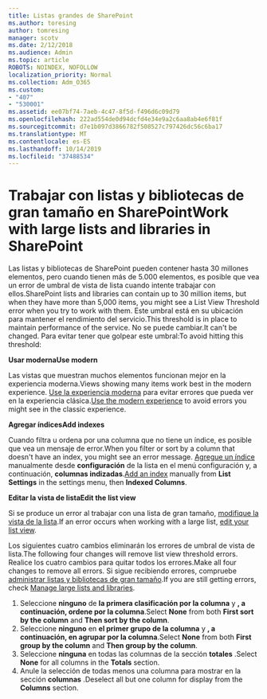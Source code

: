 ```yaml
---
title: Listas grandes de SharePoint
ms.author: toresing
author: tomresing
manager: scotv
ms.date: 2/12/2018
ms.audience: Admin
ms.topic: article
ROBOTS: NOINDEX, NOFOLLOW
localization_priority: Normal
ms.collection: Adm_O365
ms.custom:
- "407"
- "530001"
ms.assetid: ee07bf74-7aeb-4c47-8f5d-f496d6c09d79
ms.openlocfilehash: 222ad554de0d94dcfd4e34e9a2c6aa8ab4e6f81f
ms.sourcegitcommit: d7e1b097d3866782f508527c797426dc56c6ba17
ms.translationtype: MT
ms.contentlocale: es-ES
ms.lasthandoff: 10/14/2019
ms.locfileid: "37488534"
---
```

# <a name="work-with-large-lists-and-libraries-in-sharepoint"></a><span data-ttu-id="baaef-102">Trabajar con listas y bibliotecas de gran tamaño en SharePoint</span><span class="sxs-lookup"><span data-stu-id="baaef-102">Work with large lists and libraries in SharePoint</span></span>

<span data-ttu-id="baaef-103">Las listas y bibliotecas de SharePoint pueden contener hasta 30 millones elementos, pero cuando tienen más de 5.000 elementos, es posible que vea un error de umbral de vista de lista cuando intente trabajar con ellos.</span><span class="sxs-lookup"><span data-stu-id="baaef-103">SharePoint lists and libraries can contain up to 30 million items, but when they have more than 5,000 items, you might see a List View Threshold error when you try to work with them.</span></span> <span data-ttu-id="baaef-104">Este umbral está en su ubicación para mantener el rendimiento del servicio.</span><span class="sxs-lookup"><span data-stu-id="baaef-104">This threshold is in place to maintain performance of the service.</span></span> <span data-ttu-id="baaef-105">No se puede cambiar.</span><span class="sxs-lookup"><span data-stu-id="baaef-105">It can't be changed.</span></span> <span data-ttu-id="baaef-106">Para evitar tener que golpear este umbral:</span><span class="sxs-lookup"><span data-stu-id="baaef-106">To avoid hitting this threshold:</span></span>

<span data-ttu-id="baaef-107">**Usar moderna**</span><span class="sxs-lookup"><span data-stu-id="baaef-107">**Use modern**</span></span>

<span data-ttu-id="baaef-108">Las vistas que muestran muchos elementos funcionan mejor en la experiencia moderna.</span><span class="sxs-lookup"><span data-stu-id="baaef-108">Views showing many items work best in the modern experience.</span></span> <span data-ttu-id="baaef-109">[Use la experiencia moderna](https://support.office.com/article/66dac24b-4177-4775-bf50-3d267318caa9) para evitar errores que pueda ver en la experiencia clásica.</span><span class="sxs-lookup"><span data-stu-id="baaef-109">[Use the modern experience](https://support.office.com/article/66dac24b-4177-4775-bf50-3d267318caa9) to avoid errors you might see in the classic experience.</span></span>

<span data-ttu-id="baaef-110">**Agregar índices**</span><span class="sxs-lookup"><span data-stu-id="baaef-110">**Add indexes**</span></span>

<span data-ttu-id="baaef-111">Cuando filtra u ordena por una columna que no tiene un índice, es posible que vea un mensaje de error.</span><span class="sxs-lookup"><span data-stu-id="baaef-111">When you filter or sort by a column that doesn't have an index, you might see an error message.</span></span> <span data-ttu-id="baaef-112">[Agregue un índice](https://support.office.com/article/f3f00554-b7dc-44d1-a2ed-d477eac463b0) manualmente desde **configuración** de la lista en el menú configuración y, a continuación, **columnas indizadas**.</span><span class="sxs-lookup"><span data-stu-id="baaef-112">[Add an index](https://support.office.com/article/f3f00554-b7dc-44d1-a2ed-d477eac463b0) manually from **List Settings** in the settings menu, then **Indexed Columns**.</span></span>

<span data-ttu-id="baaef-113">**Editar la vista de lista**</span><span class="sxs-lookup"><span data-stu-id="baaef-113">**Edit the list view**</span></span>

<span data-ttu-id="baaef-114">Si se produce un error al trabajar con una lista de gran tamaño, [modifique la vista de la lista](https://support.office.com/article/15916903-e79a-423f-b4e2-02d37e1ff372).</span><span class="sxs-lookup"><span data-stu-id="baaef-114">If an error occurs when working with a large list, [edit your list view](https://support.office.com/article/15916903-e79a-423f-b4e2-02d37e1ff372).</span></span>

<span data-ttu-id="baaef-115">Los siguientes cuatro cambios eliminarán los errores de umbral de vista de lista.</span><span class="sxs-lookup"><span data-stu-id="baaef-115">The following four changes will remove list view threshold errors.</span></span> <span data-ttu-id="baaef-116">Realice los cuatro cambios para quitar todos los errores.</span><span class="sxs-lookup"><span data-stu-id="baaef-116">Make all four changes to remove all errors.</span></span> <span data-ttu-id="baaef-117">Si sigue recibiendo errores, compruebe [administrar listas y bibliotecas de gran tamaño](https://support.office.com/article/B8588DAE-9387-48C2-9248-C24122F07C59).</span><span class="sxs-lookup"><span data-stu-id="baaef-117">If you are still getting errors, check [Manage large lists and libraries](https://support.office.com/article/B8588DAE-9387-48C2-9248-C24122F07C59).</span></span>

1. <span data-ttu-id="baaef-118">Seleccione **ninguno** de **la primera clasificación por la columna** y **, a continuación, ordene por la columna**.</span><span class="sxs-lookup"><span data-stu-id="baaef-118">Select **None** from both **First sort by the column** and **Then sort by the column**.</span></span>
2. <span data-ttu-id="baaef-119">Seleccione **ninguno** en **el primer grupo de la columna** y **, a continuación, en agrupar por la columna**.</span><span class="sxs-lookup"><span data-stu-id="baaef-119">Select **None** from both **First group by the column** and **Then group by the column**.</span></span>
3. <span data-ttu-id="baaef-120">Seleccione **ninguna** en todas las columnas de la sección **totales** .</span><span class="sxs-lookup"><span data-stu-id="baaef-120">Select **None** for all columns in the **Totals** section.</span></span>
4. <span data-ttu-id="baaef-121">Anule la selección de todas menos una columna para mostrar en la sección **columnas** .</span><span class="sxs-lookup"><span data-stu-id="baaef-121">Deselect all but one column for display from the **Columns** section.</span></span>

